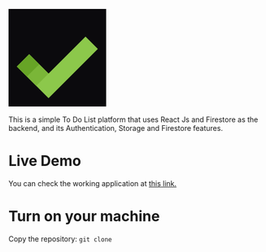 ![To Do List Logo](./src/assets/logo192.png)

This is a simple To Do List platform that uses React Js and Firestore as the backend, and its Authentication, Storage and Firestore features.

# Live Demo
You can check the working application at [this link.](https://laks-todo.netlify.com)

# Turn on your machine
Copy the repository:
`git clone`
